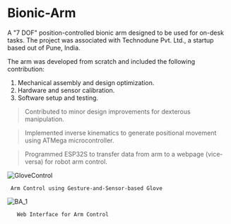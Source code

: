 # Bionic-Arm
A "7 DOF" position-controlled bionic arm designed to be used for on-desk tasks. The project was associated with Technodune Pvt. Ltd., a startup based out of Pune, India.

The arm was developed from scratch and included the following contribution:
  1. Mechanical assembly and design optimization.
  2. Hardware and sensor calibration.
  3. Software setup and testing.

>  Contributed to minor design improvements for dexterous manipulation.

>  Implemented inverse kinematics to generate positional movement using ATMega microcontroller.

>  Programmed ESP32S to transfer data from arm to a webpage (vice-versa) for robot arm control.



![GloveControl](https://github.com/pradnyas5/Bionic-Arm/assets/93536494/0cf89bba-8bbc-4ee5-99ff-08606202c2c5)

     Arm Control using Gesture-and-Sensor-based Glove

![BA_1](https://github.com/pradnyas5/Bionic-Arm/assets/93536494/7006fe3f-774d-4659-b3de-6183eef51db5)

       Web Interface for Arm Control
